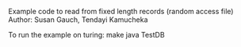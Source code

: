 Example code to read from fixed length records (random access file)
Author:  Susan Gauch, Tendayi Kamucheka

To run the example on turing:
make
java TestDB
